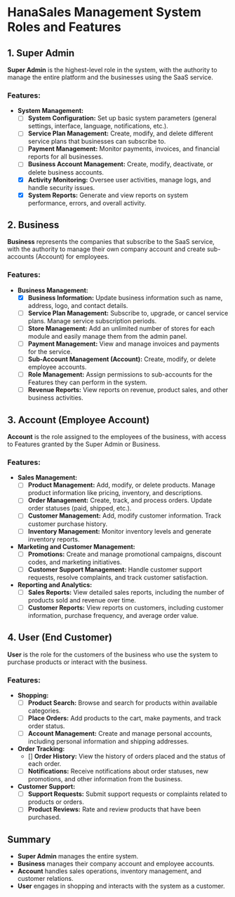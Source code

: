 # HanaSales Management System Roles and Features

## 1. Super Admin

**Super Admin** is the highest-level role in the system, with the authority to manage the entire platform and the businesses using the SaaS service.

### Features:
- **System Management:**
    - [ ] **System Configuration:** Set up basic system parameters (general settings, interface, language, notifications, etc.).
    - [ ] **Service Plan Management:** Create, modify, and delete different service plans that businesses can subscribe to.
    - [ ] **Payment Management:** Monitor payments, invoices, and financial reports for all businesses.
    - [ ] **Business Account Management:** Create, modify, deactivate, or delete business accounts.
    - [x] **Activity Monitoring:** Oversee user activities, manage logs, and handle security issues.
    - [x] **System Reports:** Generate and view reports on system performance, errors, and overall activity.

## 2. Business

**Business** represents the companies that subscribe to the SaaS service, with the authority to manage their own company account and create sub-accounts (Account) for employees.

### Features:
- **Business Management:**
    - [x] **Business Information:** Update business information such as name, address, logo, and contact details.
    - [ ] **Service Plan Management:** Subscribe to, upgrade, or cancel service plans. Manage service subscription periods.
    - [ ] **Store Management:** Add an unlimited number of stores for each module and easily manage them from the admin panel.
    - [ ] **Payment Management:** View and manage invoices and payments for the service.
    - [ ] **Sub-Account Management (Account):** Create, modify, or delete employee accounts.
    - [ ] **Role Management:** Assign permissions to sub-accounts for the Features they can perform in the system.
    - [ ] **Revenue Reports:** View reports on revenue, product sales, and other business activities.

## 3. Account (Employee Account)

**Account** is the role assigned to the employees of the business, with access to Features granted by the Super Admin or Business.

### Features:
- **Sales Management:**
    - [ ] **Product Management:** Add, modify, or delete products. Manage product information like pricing, inventory, and descriptions.
    - [ ] **Order Management:** Create, track, and process orders. Update order statuses (paid, shipped, etc.).
    - [ ] **Customer Management:** Add, modify customer information. Track customer purchase history.
    - [ ] **Inventory Management:** Monitor inventory levels and generate inventory reports.

- **Marketing and Customer Management:**
    - [ ] **Promotions:** Create and manage promotional campaigns, discount codes, and marketing initiatives.
    - [ ] **Customer Support Management:** Handle customer support requests, resolve complaints, and track customer satisfaction.

- **Reporting and Analytics:**
    - [ ] **Sales Reports:** View detailed sales reports, including the number of products sold and revenue over time.
    - [ ] **Customer Reports:** View reports on customers, including customer information, purchase frequency, and average order value.

## 4. User (End Customer)

**User** is the role for the customers of the business who use the system to purchase products or interact with the business.

### Features:
- **Shopping:**
    - [ ] **Product Search:** Browse and search for products within available categories.
    - [ ] **Place Orders:** Add products to the cart, make payments, and track order status.
    - [ ] **Account Management:** Create and manage personal accounts, including personal information and shipping addresses.

- **Order Tracking:**
    - [] **Order History:** View the history of orders placed and the status of each order.
    - [ ] **Notifications:** Receive notifications about order statuses, new promotions, and other information from the business.

- **Customer Support:**
    - [ ] **Support Requests:** Submit support requests or complaints related to products or orders.
    - [ ] **Product Reviews:** Rate and review products that have been purchased.

## Summary

- **Super Admin** manages the entire system.
- **Business** manages their company account and employee accounts.
- **Account** handles sales operations, inventory management, and customer relations.
- **User** engages in shopping and interacts with the system as a customer.

